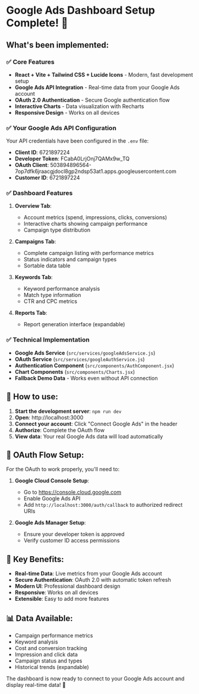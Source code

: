 # Google Ads Dashboard Setup Complete! 🎉

## What's been implemented:

### ✅ Core Features
- **React + Vite + Tailwind CSS + Lucide Icons** - Modern, fast development setup
- **Google Ads API Integration** - Real-time data from your Google Ads account
- **OAuth 2.0 Authentication** - Secure Google authentication flow
- **Interactive Charts** - Data visualization with Recharts
- **Responsive Design** - Works on all devices

### ✅ Your Google Ads API Configuration
Your API credentials have been configured in the `.env` file:
- **Client ID**: 6721897224
- **Developer Token**: FCabA0LrjOnj7QAMx9w_TQ
- **OAuth Client**: 503894896564-7op7dfk6jraacgjdocl8gp2ndsp53at1.apps.googleusercontent.com
- **Customer ID**: 6721897224

### ✅ Dashboard Features
1. **Overview Tab**: 
   - Account metrics (spend, impressions, clicks, conversions)
   - Interactive charts showing campaign performance
   - Campaign type distribution

2. **Campaigns Tab**: 
   - Complete campaign listing with performance metrics
   - Status indicators and campaign types
   - Sortable data table

3. **Keywords Tab**: 
   - Keyword performance analysis
   - Match type information
   - CTR and CPC metrics

4. **Reports Tab**: 
   - Report generation interface (expandable)

### ✅ Technical Implementation
- **Google Ads Service** (`src/services/googleAdsService.js`)
- **OAuth Service** (`src/services/googleAuthService.js`)
- **Authentication Component** (`src/components/AuthComponent.jsx`)
- **Chart Components** (`src/components/Charts.jsx`)
- **Fallback Demo Data** - Works even without API connection

## 🚀 How to use:

1. **Start the development server**: `npm run dev`
2. **Open**: http://localhost:3000
3. **Connect your account**: Click "Connect Google Ads" in the header
4. **Authorize**: Complete the OAuth flow
5. **View data**: Your real Google Ads data will load automatically

## 🔧 OAuth Flow Setup:

For the OAuth to work properly, you'll need to:

1. **Google Cloud Console Setup**:
   - Go to https://console.cloud.google.com
   - Enable Google Ads API
   - Add `http://localhost:3000/auth/callback` to authorized redirect URIs

2. **Google Ads Manager Setup**:
   - Ensure your developer token is approved
   - Verify customer ID access permissions

## 🎯 Key Benefits:

- **Real-time Data**: Live metrics from your Google Ads account
- **Secure Authentication**: OAuth 2.0 with automatic token refresh
- **Modern UI**: Professional dashboard design
- **Responsive**: Works on all devices
- **Extensible**: Easy to add more features

## 📊 Data Available:

- Campaign performance metrics
- Keyword analysis
- Cost and conversion tracking
- Impression and click data
- Campaign status and types
- Historical trends (expandable)

The dashboard is now ready to connect to your Google Ads account and display real-time data! 🚀
